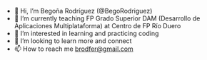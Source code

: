 - 👋 Hi, I’m Begoña Rodríguez (@BegoRodriguez)
- 🌱 I’m currently teaching FP Grado Superior DAM (Desarrollo de Aplicaciones Multiplataforma) at Centro de FP Río Duero
- 👀 I’m interested in learning and practicing coding
- 💞️ I’m looking to learn more and connect
- 📫 How to reach me brodfer@gmail.com

<!---
BegoRodriguez/BegoRodriguez is a ✨ special ✨ repository because its `README.md` (this file) appears on your GitHub profile.
You can click the Preview link to take a look at your changes.
--->
